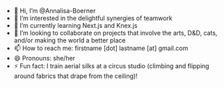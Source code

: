 - 👋 Hi, I’m @Annalisa-Boerner
- 👀 I’m interested in the delightful synergies of teamwork
- 🌱 I’m currently learning Next.js and Knex.js 
- 💞️ I’m looking to collaborate on projects that involve the arts, D&D, cats, and/or making the world a better place
- 📫 How to reach me: firstname [dot] lastname [at] gmail.com
- 😄 Pronouns: she/her
- ⚡ Fun fact: I train aerial silks at a circus studio (climbing and flipping around fabrics that drape from the ceiling)!

<!---
Annalisa-Boerner/Annalisa-Boerner is a ✨ special ✨ repository because its `README.md` (this file) appears on your GitHub profile.
You can click the Preview link to take a look at your changes.
--->
